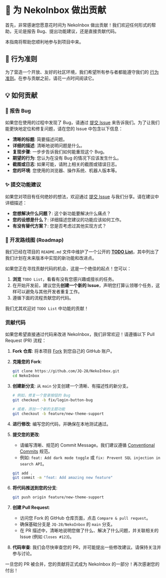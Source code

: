 # 💖 为 NekoInbox 做出贡献

首先，非常感谢您愿意花时间为 NekoInbox 做出贡献！我们欢迎任何形式的帮助，无论是报告 Bug、提出功能建议，还是直接贡献代码。

本指南将帮助您顺利地参与到项目中来。

## 🤝 行为准则

为了营造一个开放、友好的社区环境，我们希望所有参与者都能遵守我们的 [行为准则](CODE_OF_CONDUCT.md)。在参与贡献之前，请花一点时间阅读它。

## 💡 如何贡献

### 🐞 报告 Bug

如果您在使用的过程中发现了 Bug，请通过 [提交 Issue](https://github.com/JQ-28/NekoInbox/issues/new/choose) 来告诉我们。为了让我们能更快地定位和修复问题，请在您的 Issue 中包含以下信息：

- **清晰的标题**: 简要描述问题。
- **详细的描述**: 清晰地说明问题是什么。
- **复现步骤**: 一步步告诉我们如何能重现这个 Bug。
- **期望的行为**: 您认为在没有 Bug 的情况下应该发生什么。
- **截图或日志**: 如果可能，请附上相关的截图或错误日志。
- **您的环境**: 您使用的浏览器、操作系统、机器人版本等。

### ✨ 提交功能建议

如果您对项目有任何绝妙的想法，欢迎通过 [提交 Issue](https://github.com/JQ-28/NekoInbox/issues/new/choose) 与我们分享。请在建议中详细描述：

- **您想解决什么问题？**: 这个新功能要解决什么痛点？
- **您的设想是什么？**: 详细描述您建议的功能应该如何工作。
- **有没有替代方案？**: 您是否考虑过其他实现方式？

### 🚀 开发路线图 (Roadmap)

我们已经在项目的 `README.md` 文件中维护了一个公开的 [**TODO List**](../README.md#📝-todo-list)，其中列出了我们计划在未来版本中实现的新功能和改进点。

如果您正在寻找贡献代码的机会，这是一个绝佳的起点！您可以：

1.  **浏览** `TODO List`，看看有没有您感兴趣或擅长的任务。
2.  在开始开发前，建议您先**创建一个新的 Issue**，声明您打算认领哪个任务，这样可以避免与其他开发者重复工作。
3.  遵循下面的流程贡献您的代码。

我们尤其欢迎对 `TODO List` 中功能的贡献！

###  贡献代码

如果您希望直接通过代码来改进 NekoInbox，我们非常欢迎！请遵循以下 Pull Request (PR) 流程：

1.  **Fork 仓库**: 将本项目 [Fork](https://github.com/JQ-28/NekoInbox/fork) 到您自己的 GitHub 账户。

2.  **克隆您的 Fork**:
    ```bash
    git clone https://github.com/JQ-28/NekoInbox.git
    cd NekoInbox
    ```

3.  **创建新分支**: 从 `main` 分支创建一个清晰、有描述性的新分支。
    ```bash
    # 例如，修复一个登录按钮的 Bug
    git checkout -b fix/login-button-bug

    # 或者，添加一个新的主题功能
    git checkout -b feature/new-theme-support
    ```

4.  **进行修改**: 编写您的代码，并确保在本地测试通过。

5.  **提交您的更改**:
    - 请编写清晰、规范的 Commit Message。我们建议遵循 [Conventional Commits](https://www.conventionalcommits.org/) 规范。
    - 例如: `feat: Add dark mode toggle` 或 `fix: Prevent SQL injection in search API`。
    ```bash
    git add .
    git commit -m "feat: Add amazing new feature"
    ```

6.  **将代码推送到您的分支**:
    ```bash
    git push origin feature/new-theme-support
    ```

7.  **创建 Pull Request**:
    - 访问您 Fork 的 GitHub 仓库页面，点击 `Compare & pull request`。
    - 确保基础分支是 `JQ-28/NekoInbox` 的 `main` 分支。
    - 在 PR 描述中，清晰地说明您做了什么、解决了什么问题，并关联相关的 Issue (例如 `Closes #123`)。

8.  **代码审查**: 我们会尽快审查您的 PR，并可能提出一些修改建议。请保持关注并参与讨论。

一旦您的 PR 被合并，您的贡献将正式成为 NekoInbox 的一部分！再次感谢您的付出！